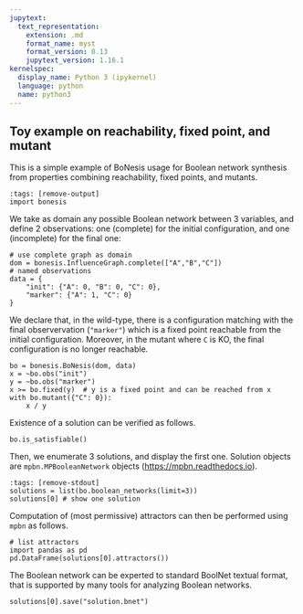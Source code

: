 ```yaml
---
jupytext:
  text_representation:
    extension: .md
    format_name: myst
    format_version: 0.13
    jupytext_version: 1.16.1
kernelspec:
  display_name: Python 3 (ipykernel)
  language: python
  name: python3
---
```


## Toy example on reachability, fixed point, and mutant

This is a simple example of BoNesis usage for Boolean network synthesis from
properties combining reachability, fixed points, and mutants.

```{code-cell} ipython3
:tags: [remove-output]
import bonesis
```

We take as domain any possible Boolean network between 3 variables,
and define 2 observations: one (complete) for the initial configuration,
and one (incomplete) for the final one:

```{code-cell} ipython3
# use complete graph as domain
dom = bonesis.InfluenceGraph.complete(["A","B","C"])
# named observations
data = {
    "init": {"A": 0, "B": 0, "C": 0},
    "marker": {"A": 1, "C": 0}
}
```

We declare that, in the wild-type, there is a configuration matching with the
final observervation (`"marker"`) which is a fixed point reachable from the
initial configuration.
Moreover, in the mutant where `C` is KO, the final configuration is no longer
reachable.

```{code-cell} ipython3
bo = bonesis.BoNesis(dom, data)
x = ~bo.obs("init")
y = ~bo.obs("marker")
x >= bo.fixed(y)  # y is a fixed point and can be reached from x
with bo.mutant({"C": 0}):
    x / y
```

Existence of a solution can be verified as follows.

```{code-cell} ipython3
bo.is_satisfiable()
```

Then, we enumerate 3 solutions, and display the first one.
Solution objects are `mpbn.MPBooleanNetwork` objects
(https://mpbn.readthedocs.io).

```{code-cell} ipython3
:tags: [remove-stdout]
solutions = list(bo.boolean_networks(limit=3))
solutions[0] # show one solution
```

Computation of (most permissive) attractors can then be performed using `mpbn`
as follows.

```{code-cell} ipython3
# list attractors
import pandas as pd
pd.DataFrame(solutions[0].attractors())
```

The Boolean network can be experted to standard BoolNet textual format, that is
supported by many tools for analyzing Boolean networks.

```{code-cell} ipython3
solutions[0].save("solution.bnet")
```
